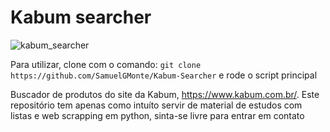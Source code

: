 <h1>Kabum searcher</h1>


![kabum_searcher](https://github.com/SamuelGMonte/Kabum-Searcher/assets/128179346/7424c58a-466d-4171-988a-142ea91d0bc0)


Para utilizar, clone com o comando: ```git clone https://github.com/SamuelGMonte/Kabum-Searcher``` e rode o script principal

Buscador de produtos do site da Kabum, https://www.kabum.com.br/.
Este repositório tem apenas como intuíto servir de material de estudos com listas e web scrapping em python, sinta-se livre para entrar em contato 
